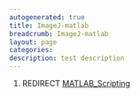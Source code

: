 ```yaml
---
autogenerated: true
title: ImageJ-matlab
breadcrumb: ImageJ-matlab
layout: page
categories: 
description: test description
---
```


1.  REDIRECT [MATLAB\_Scripting](MATLAB_Scripting "wikilink")
